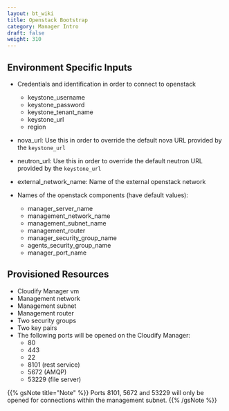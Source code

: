 ```yaml
---
layout: bt_wiki
title: Openstack Bootstrap
category: Manager Intro
draft: false
weight: 310
---
```


## Environment Specific Inputs

- Credentials and identification in order to connect to openstack
    - keystone_username
    - keystone_password
    - keystone_tenant_name
    - keystone_url
    - region

- nova_url: Use this in order to override the default nova URL provided by the `keystone_url`
- neutron_url: Use this in order to override the default neutron URL provided by the `keystone_url`
- external_network_name: Name of the external openstack network

- Names of the openstack components (have default values):
    - manager_server_name
    - management_network_name
    - management_subnet_name
    - management_router
    - manager_security_group_name
    - agents_security_group_name
    - manager_port_name

## Provisioned Resources

- Cloudify Manager vm
- Management network
- Management subnet
- Management router
- Two security groups
- Two key pairs
- The following ports will be opened on the Cloudify Manager:
    - 80
    - 443
    - 22
    - 8101 (rest service)
    - 5672 (AMQP)
    - 53229 (file server)

{{% gsNote title="Note" %}}
Ports 8101, 5672 and 53229 will only be opened for connections within the management subnet.
{{% /gsNote %}}